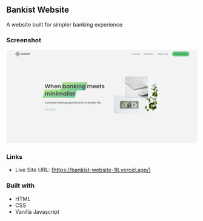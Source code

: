 ## Bankist Website

A website built for simpler banking experience

### Screenshot

![](screenshot/Screenshot.png)

### Links

- Live Site URL: [https://bankist-website-16.vercel.app/]

### Built with

- HTML
- CSS
- Vanilla Javascript

